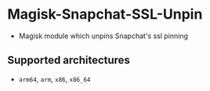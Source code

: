 # Magisk-Snapchat-SSL-Unpin

* Magisk module which unpins Snapchat's ssl pinning

## Supported architectures
- `arm64`, `arm`, `x86`, `x86_64`
